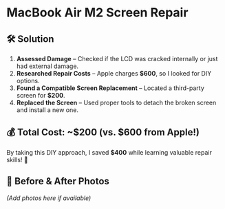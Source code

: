 # MacBook Air M2 Screen Repair  

## 🛠️ **Solution**  
1. **Assessed Damage** – Checked if the LCD was cracked internally or just had external damage.  
2. **Researched Repair Costs** – Apple charges **$600**, so I looked for DIY options.  
3. **Found a Compatible Screen Replacement** – Located a third-party screen for **$200**.  
4. **Replaced the Screen** – Used proper tools to detach the broken screen and install a new one.  

## 💰 **Total Cost: ~$200 (vs. $600 from Apple!)**  
By taking this DIY approach, I saved **$400** while learning valuable repair skills! 🚀  

## 📸 **Before & After Photos**  
_(Add photos here if available)_
